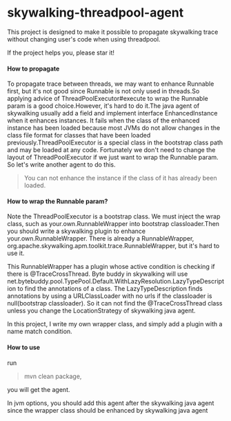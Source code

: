 # skywalking-threadpool-agent

This project is designed to make it possible to propagate skywalking trace without changing user's code when using threadpool.

If the project helps you, please star it!

#### How to propagate

To propagate trace between threads, we may want to enhance Runnable first, but it's not good since Runnable is not only 
used in threads.So applying advice of ThreadPoolExecutor#execute to wrap the Runnable param is a good choice.However, it's hard to do 
it.The java agent of skywalking usually add a field and implement interface EnhancedInstance when it enhances instances.
It fails when the class of the enhanced instance has been loaded because most JVMs do not allow changes in the class 
file format for classes that have been loaded previously.ThreadPoolExecutor is a special class in the bootstrap class 
path and may be loaded at any code. Fortunately we don't need to change the layout of ThreadPoolExecutor if we just want 
to wrap the Runnable param. So let's write another agent to do this.

> You can not enhance the instance if the class of it has already been loaded.



#### How to wrap the Runnable param?

Note the ThreadPoolExecutor is a bootstrap class. We must inject the wrap class, such as your.own.RunnableWrapper into 
bootstrap classloader.Then you should write a skywalking plugin to enhance your.own.RunnableWrapper. There is already a 
RunnableWrapper, org.apache.skywalking.apm.toolkit.trace.RunnableWrapper, but it's hard to use it.

This RunnableWrapper has a plugin whose active condition is checking if there is @TraceCrossThread. Byte buddy in 
skywalking will use net.bytebuddy.pool.TypePool.Default.WithLazyResolution.LazyTypeDescription to find the annotations 
of a class. The LazyTypeDescription finds annotations by using a URLClassLoader with no urls if the classloader is 
null(bootstrap classloader). So it can not find the @TraceCrossThread class unless you change the LocationStrategy of 
skywalking java agent.

In this project, I write my own wrapper class, and simply add a plugin with a name match condition.

#### How to use

run 

> mvn clean package,

you will get the agent.

In jvm options, you should add this agent after the skywalking java agent since the wrapper class should be enhanced 
by skywalking java agent



